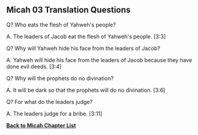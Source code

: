 ## Micah 03 Translation Questions ##

Q? Who eats the flesh of Yahweh's people?

A. The leaders of Jacob eat the flesh of Yahweh's people. [3:3]

Q? Why will Yahweh hide his face from the leaders of Jacob?

A. Yahweh will hide his face from the leaders of Jacob because they have done evil deeds. [3:4]

Q? Why will the prophets do no divination?

A. It will be dark so that the prophets will do no divination. [3:6]

Q? For what do the leaders judge?

A. The leaders judge for a bribe. [3:11]

__[Back to Micah Chapter List](./)__

